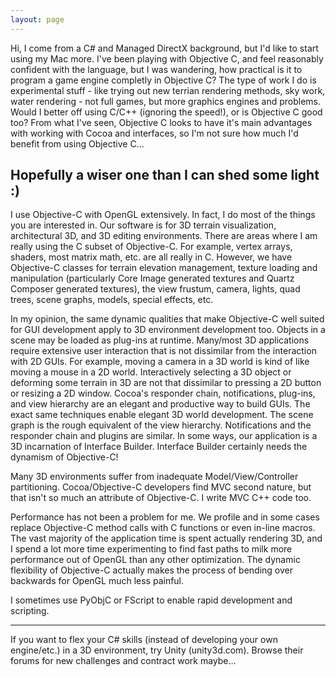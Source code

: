 ```yaml
---
layout: page
---
```




Hi, I come from a C# and Managed DirectX background, but I'd like to start using my Mac more. I've been playing with Objective C, and feel reasonably confident with the language, but I was wandering, how practical is it to program a game engine completly in Objective C? The type of work I do is experimental stuff - like trying out new terrian rendering methods, sky work, water rendering - not full games, but more graphics engines and problems. Would I better off using C/C++ (ignoring the speed!), or is Objective C good too? From what I've seen, Objective C looks to have it's main advantages with working with Cocoa and interfaces, so I'm not sure how much I'd benefit from using Objective C...

Hopefully a wiser one than I can shed some light :)
----
I use Objective-C with OpenGL extensively.  In fact, I do most of the things you are interested in.  Our software is for 3D terrain visualization, architectural 3D, and 3D editing environments.  There are areas where I am really using the C subset of Objective-C. For example, vertex arrays, shaders, most matrix math, etc. are all really in C.  However, we have Objective-C classes for terrain elevation management, texture loading and manipulation (particularly Core Image generated textures and Quartz Composer generated textures), the view frustum, camera, lights, quad trees, scene graphs, models, special effects, etc.

In my opinion, the same dynamic qualities that make Objective-C well suited for GUI development apply to 3D environment development too.  Objects in a scene may be loaded as plug-ins at runtime.  Many/most 3D applications require extensive user interaction that is not dissimilar from the interaction with 2D GUIs.  For example, moving a camera in a 3D world is kind of like moving a mouse in a 2D world.  Interactively selecting a 3D object or deforming some terrain in 3D are not that dissimilar to pressing a 2D button or resizing a 2D window.  Cocoa's responder chain, notifications, plug-ins, and view hierarchy are an elegant and productive way to build GUIs.  The exact same techniques enable elegant 3D world development.  The scene graph is the rough equivalent of the view hierarchy.  Notifications and the responder chain and plugins are similar.  In some ways, our application is a 3D incarnation of Interface Builder.  Interface Builder certainly needs the dynamism of Objective-C!

Many 3D environments suffer from inadequate Model/View/Controller partitioning.  Cocoa/Objective-C developers find MVC second nature, but that isn't so much an attribute of Objective-C.  I write MVC C++ code too.

Performance has not been a problem for me. We profile and in some cases replace Objective-C method calls with C functions or even in-line macros.  The vast majority of the application time is spent actually rendering 3D, and I spend a lot more time experimenting to find fast paths to milk more performance out of OpenGL than any other optimization.  The dynamic flexibility of Objective-C actually makes the process of bending over backwards for OpenGL much less painful.

I sometimes use PyObjC or FScript to enable rapid development and scripting.

----

If you want to flex your C# skills (instead of developing your own engine/etc.) in a 3D environment, try Unity (unity3d.com). Browse their forums for new challenges and contract work maybe...
